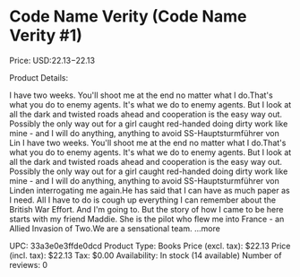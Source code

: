 # Code Name Verity (Code Name Verity #1)

Price: USD:$22.13-$22.13

Product Details:

I have two weeks. You'll shoot me at the end no matter what I do.That's what you do to enemy agents. It's what we do to enemy agents. But I look at all the dark and twisted roads ahead and cooperation is the easy way out. Possibly the only way out for a girl caught red-handed doing dirty work like mine - and I will do anything, anything to avoid SS-Hauptsturmführer von Lin I have two weeks. You'll shoot me at the end no matter what I do.That's what you do to enemy agents. It's what we do to enemy agents. But I look at all the dark and twisted roads ahead and cooperation is the easy way out. Possibly the only way out for a girl caught red-handed doing dirty work like mine - and I will do anything, anything to avoid SS-Hauptsturmführer von Linden interrogating me again.He has said that I can have as much paper as I need. All I have to do is cough up everything I can remember about the British War Effort. And I'm going to. But the story of how I came to be here starts with my friend Maddie. She is the pilot who flew me into France - an Allied Invasion of Two.We are a sensational team. ...more

UPC: 33a3e0e3ffde0dcd
Product Type: Books
Price (excl. tax): $22.13
Price (incl. tax): $22.13
Tax: $0.00
Availability: In stock (14 available)
Number of reviews: 0